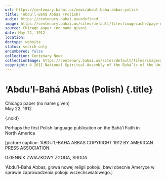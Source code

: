 ```yaml
---
url: https://centenary.bahai.us/news/abdul-baha-abbas-polish
title: ‘Abdu’l-Bahá Abbas (Polish)
audio: https://centenary.bahai.usundefined
image: https://centenary.bahai.us/sites/default/files/imagecache/page-main-image/images/press_clippings/05-22-1912%2CChicago%28no%20paper%29%2C%28Photo%20of%20Master%20w%20Polish%20words%29.png
source: Chicago paper (no name given)
date: May 22, 1912
location: 
doctype: website
status: search-only
encumbered: false
collection: Centenary News
collectionImage: https://centenary.bahai.us/sites/default/files/imagecache/theme-image/main_image/abdulbaha-overview-small_0.jpg
copyright: © 2011 National Spiritual Assembly of the Bahá’ís of the United States
---
```



# ‘Abdu’l-Bahá Abbas (Polish) {.title}

Chicago paper (no name given)  
May 22, 1912  

{.noid}  



Perhaps the first Polish language publication on the Bahá’í Faith in North America

\[picture caption: ‘ABDU’L-BAHA ABBAS COPYRIGHT 1912 BY AMERICAN PRESS ASSOCIATION

DZIENNIK ZWIAZKOWY ZGODA, SRODA

‘Abdu’l-Bahá Abbas, glowa nowej religii pokoju, bawi obecnie Ameryce w sprawie zaprowadzenia pokoju wszechswiatowego.\]